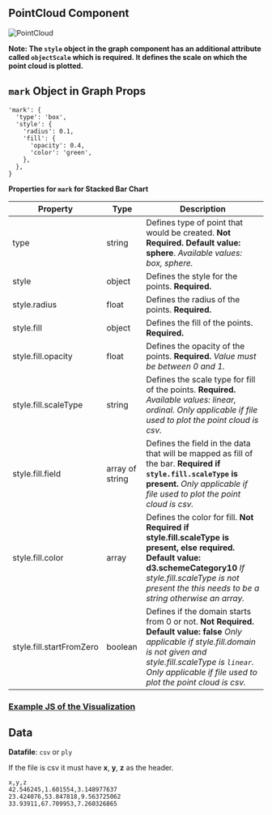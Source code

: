 ## PointCloud Component

![PointCloud](../../imgs/PointCloud.png)

**Note: The `style` object in the graph component has an additional attribute called `objectScale` which is required. It defines the scale on which the point cloud is plotted.**

## `mark` Object in Graph Props

```
'mark': {
  'type': 'box',
  'style': {
    'radius': 0.1,
    'fill': {
      'opacity': 0.4,
      'color': 'green',
    },
  },
}
```

**Properties for `mark` for Stacked Bar Chart**

| Property                 | Type            | Description                                                                                                                                                                                                                               |
| ------------------------ | --------------- | ----------------------------------------------------------------------------------------------------------------------------------------------------------------------------------------------------------------------------------------- |
| type                     | string          | Defines type of point that would be created. **Not Required. Default value: sphere**. _Available values: box, sphere._                                                                                                                    |
| style                    | object          | Defines the style for the points. **Required.**                                                                                                                                                                                           |
| style.radius             | float           | Defines the radius of the points. **Required.**                                                                                                                                                                                           |
| style.fill               | object          | Defines the fill of the points. **Required.**                                                                                                                                                                                             |
| style.fill.opacity       | float           | Defines the opacity of the points. **Required.** _Value must be between 0 and 1._                                                                                                                                                         |
| style.fill.scaleType     | string          | Defines the scale type for fill of the points. **Required.** _Available values: linear, ordinal. Only applicable if file used to plot the point cloud is csv._                                                                            |
| style.fill.field         | array of string | Defines the field in the data that will be mapped as fill of the bar. **Required if `style.fill.scaleType` is present.** _Only applicable if file used to plot the point cloud is csv._                                                   |
| style.fill.color         | array           | Defines the color for fill. **Not Required if style.fill.scaleType is present, else required. Default value: d3.schemeCategory10** _If style.fill.scaleType is not present the this needs to be a string otherwise an array._             |
| style.fill.startFromZero | boolean         | Defines if the domain starts from 0 or not. **Not Required. Default value: false** _Only applicable if style.fill.domain is not given and style.fill.scaleType is `linear`. Only applicable if file used to plot the point cloud is csv._ |

### [Example JS of the Visualization](../examples/Diagrams/PointCloud.js)

## Data

**Datafile**: `csv` or `ply`

If the file is csv it must have **x**, **y**, **z** as the header.

```
x,y,z
42.546245,1.601554,3.148977637
23.424076,53.847818,9.563725062
33.93911,67.709953,7.260326865
```
